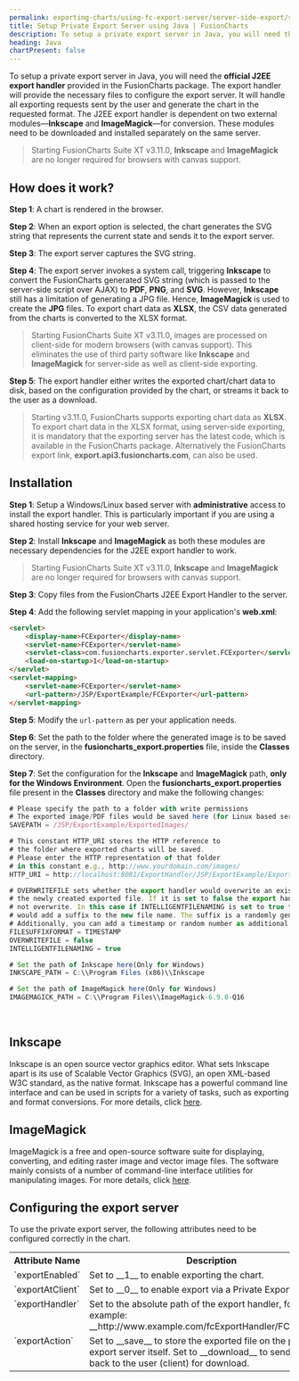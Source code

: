 ```yaml
---
permalink: exporting-charts/using-fc-export-server/server-side-export/setup-private-export-server-java.html
title: Setup Private Export Server using Java | FusionCharts
description: To setup a private export server in Java, you will need the official J2EE export handler provided in the FusionCharts package.
heading: Java
chartPresent: false
---
```


To setup a private export server in Java, you will need the __official J2EE export handler__ provided in the FusionCharts package. The export handler will provide the necessary files to configure the export server. It will handle all exporting requests sent by the user and generate the chart in the requested format. The J2EE export handler is dependent on two external modules—__Inkscape__ and __ImageMagick__—for conversion. These modules need to be downloaded and installed separately on the same server.

>  Starting FusionCharts Suite XT v3.11.0, __Inkscape__ and __ImageMagick__ are no longer required for browsers with canvas support. </p>

## How does it work?

__Step 1__: A chart is rendered in the browser.

__Step 2__: When an export option is selected, the chart generates the SVG string that represents the current state and sends it to the export server.

__Step 3__: The export server captures the SVG string.

__Step 4__: The export server invokes a system call, triggering __Inkscape__ to convert the  FusionCharts generated SVG string (which is passed to the server-side script over AJAX) to __PDF__, __PNG__, and __SVG__. However, __Inkscape__ still has a limitation of generating a JPG file. Hence, __ImageMagick__ is used to create the __JPG__ files.
To export chart data as __XLSX__, the CSV data generated from the charts is converted to the XLSX format.

>  Starting FusionCharts Suite XT v3.11.0, images are processed on client-side for modern browsers (with canvas support). This eliminates the use of third party software like __Inkscape__ and __ImageMagick__ for server-side as well as client-side exporting. </p>

__Step 5__: The export handler either writes the exported chart/chart data to disk, based on the configuration provided by the chart, or streams it back to the user as a download.

>  Starting v3.11.0, FusionCharts supports exporting chart data as __XLSX__. To export chart data in the XLSX format, using server-side exporting, it is mandatory that the exporting server has the latest code, which is available in the FusionCharts package. Alternatively the FusionCharts export link, __export.api3.fusioncharts.com__, can also be used.  </p>

## Installation

__Step 1__: Setup a Windows/Linux based server with __administrative__ access to install the export handler. This is particularly important if you are using a shared hosting service for your web server.

__Step 2__: Install __Inkscape__ and __ImageMagick__ as both these modules are necessary dependencies for the J2EE export handler to work.

>  Starting FusionCharts Suite XT v3.11.0, __Inkscape__ and __ImageMagick__ are no longer required for browsers with canvas support. </p>

__Step 3__: Copy files from the FusionCharts J2EE Export Handler to the server.

__Step 4__:  Add the following servlet mapping in your application's __web.xml__:<br/>
```html
<servlet>
    <display-name>FCExporter</display-name>
    <servlet-name>FCExporter</servlet-name>
    <servlet-class>com.fusioncharts.exporter.servlet.FCExporter</servlet-class>
    <load-on-startup>1</load-on-startup>
</servlet>
<servlet-mapping>
    <servlet-name>FCExporter</servlet-name>
    <url-pattern>/JSP/ExportExample/FCExporter</url-pattern>
</servlet-mapping>
```

__Step 5__: Modify the `url-pattern` as per your application needs.

__Step 6__: Set the path to the folder where the generated image is to be saved on the server, in the __fusioncharts_export.properties__ file, inside the __Classes__ directory.

__Step 7__: Set the configuration for the __Inkscape__ and __ImageMagick__ path, __only for the Windows Environment__.
Open the __fusioncharts_export.properties__ file present in the __Classes__ directory and make the following changes: <br/>

```javascript
# Please specify the path to a folder with write permissions
# The exported image/PDF files would be saved here (for Linux based server SAVEPATH should be changed to relative or absolute path accordingly)
SAVEPATH = /JSP/ExportExample/ExportedImages/

# This constant HTTP_URI stores the HTTP reference to
# the folder where exported charts will be saved.
# Please enter the HTTP representation of that folder
# in this constant e.g., http://www.yourdomain.com/images/
HTTP_URI = http://localhost:8081/ExportHandler/JSP/ExportExample/ExportedImages/

# OVERWRITEFILE sets whether the export handler would overwrite an existing file
# the newly created exported file. If it is set to false the export handler would
# not overwrite. In this case if INTELLIGENTFILENAMING is set to true the handler
# would add a suffix to the new file name. The suffix is a randomly generated UUID.
# Additionally, you can add a timestamp or random number as additional prefix.
FILESUFFIXFORMAT = TIMESTAMP
OVERWRITEFILE = false
INTELLIGENTFILENAMING = true

# Set the path of Inkscape here(Only for Windows)
INKSCAPE_PATH = C:\\Program Files (x86)\\Inkscape

# Set the path of ImageMagick here(Only for Windows)
IMAGEMAGICK_PATH = C:\\Program Files\\ImageMagick-6.9.0-Q16
```

<br>

## Inkscape

Inkscape is an open source vector graphics editor. What sets Inkscape apart is its use of Scalable Vector Graphics (SVG), an open XML-based W3C standard, as the native format. Inkscape has a powerful command line interface and can be used in scripts for a variety of tasks, such as exporting and format conversions. 
For more details, click [here](http://inkscape.org/doc/inkscape-man.html).

## ImageMagick

ImageMagick is a free and open-source software suite for displaying, converting, and editing raster image and vector image files. The software mainly consists of a number of command-line interface utilities for manipulating images.
For more details, click [here](http://www.imagemagick.org/).

## Configuring the export server

To use the private export server, the following attributes need to be configured correctly in the chart.

<table width="95%" border="0" class="table" cellpadding="2" cellspacing="0">
        <tr>
            <th width="25%" valign="top" class="header">Attribute Name</th>
            <th width="75%" valign="top" class="header">Description</th>
        </tr>
        <tr>
            <td valign="top" class="code">`exportEnabled`</td>
            <td valign="top" class="text">Set to __1__ to enable exporting the chart.</td>
        </tr>
        <tr>
            <td valign="top" class="code">`exportAtClient`</td>
            <td valign="top" class="text">Set to __0__ to enable export via a Private Export Server.</td>
        </tr>
        <tr>
            <td valign="top" class="code">`exportHandler`</td>
            <td valign="top" class="text">Set to the absolute path of the export handler, for example: __http://www.example.com/fcExportHandler/FCExporter__</td>
        </tr>
        <tr>
            <td valign="top" class="code">`exportAction`</td>
            <td valign="top" class="text">Set to __save__ to store the exported file on the private export server itself. Set to __download__ to send the file back to the user (client) for download.</td>
        </tr>
</table>